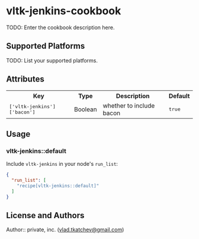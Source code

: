 # vltk-jenkins-cookbook

TODO: Enter the cookbook description here.

## Supported Platforms

TODO: List your supported platforms.

## Attributes

<table>
  <tr>
    <th>Key</th>
    <th>Type</th>
    <th>Description</th>
    <th>Default</th>
  </tr>
  <tr>
    <td><tt>['vltk-jenkins']['bacon']</tt></td>
    <td>Boolean</td>
    <td>whether to include bacon</td>
    <td><tt>true</tt></td>
  </tr>
</table>

## Usage

### vltk-jenkins::default

Include `vltk-jenkins` in your node's `run_list`:

```json
{
  "run_list": [
    "recipe[vltk-jenkins::default]"
  ]
}
```

## License and Authors

Author:: private, inc. (<vlad.tkatchev@gmail.com>)
